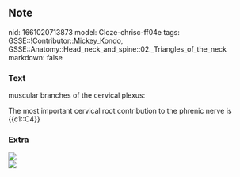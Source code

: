 ## Note
nid: 1661020713873
model: Cloze-chrisc-ff04e
tags: GSSE::!Contributor::Mickey_Kondo, GSSE::Anatomy::Head_neck_and_spine::02._Triangles_of_the_neck
markdown: false

### Text
muscular branches of the cervical plexus:
<div>
  The most important cervical root contribution to the phrenic
  nerve is {{c1::C4}}
</div>

### Extra
<img src="21896f317d0bf96ea492f3d509735a.png">
<div><img src=
"paste-5411fe56b048666339f41efc9ff0f8895ab396cb.jpg"></div>
